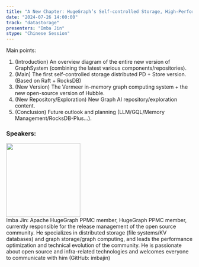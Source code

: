 ```yaml
---
title: "A New Chapter: HugeGraph’s Self-controlled Storage, High-Performance Computing, and the Future of AI"
date: "2024-07-26 14:00:00" 
track: "datastorage"
presenters: "Imba Jin"
stype: "Chinese Session"
---
```

Main points:
1. (Introduction) An overview diagram of the entire new version of GraphSystem (combining the latest various components/repositories).
2. (Main) The first self-controlled storage distributed PD + Store version. (Based on Raft + RocksDB)
3. (New Version) The Vermeer in-memory graph computing system + the new open-source version of Hubble.
4. (New Repository/Exploration) New Graph AI repository/exploration content.
5. (Conclusion) Future outlook and planning (LLM/GQL/Memory Management/RocksDB-Plus...).
 ### Speakers: 
 <img src="https://sessionize.com/image/b8a4-400o400o1-aSftmDo8ZnKrzgvsArJ3CT.jpg" width="200" /><br>Imba Jin: Apache HugeGraph PPMC member, HugeGraph PPMC member, currently responsible for the release management of the open source community. He specializes in distributed storage (file systems/KV databases) and graph storage/graph computing, and leads the performance optimization and technical evolution of the community. He is passionate about open source and infra-related technologies and welcomes everyone to communicate with him (GitHub: imbajin)
 <br><br>